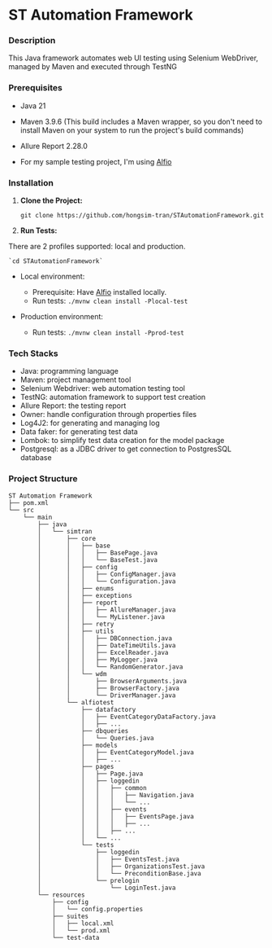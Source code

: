 # **ST Automation Framework**

### **Description**

This Java framework automates web UI testing using Selenium WebDriver, managed by Maven and executed through TestNG


### **Prerequisites**

* Java 21

* Maven 3.9.6 (This build includes a Maven wrapper, so you don't need to install Maven on your system to run the project's build commands)

* Allure Report 2.28.0

* For my sample testing project, I'm using [Alfio](https://github.com/alfio-event/alf.io)

### **Installation**

1. **Clone the Project:**

    `git clone https://github.com/hongsim-tran/STAutomationFramework.git`


2. **Run Tests:**

There are 2 profiles supported: local and production.

    `cd STAutomationFramework`

* Local environment:
  * Prerequisite: Have [Alfio](https://github.com/alfio-event/alf.io) installed locally. 
  * Run tests: `./mvnw clean install -Plocal-test`
  
  
* Production environment:
  * Run tests: `./mvnw clean install -Pprod-test`



### **Tech Stacks**

* Java: programming language
* Maven: project management tool
* Selenium Webdriver: web automation testing tool
* TestNG: automation framework to support test creation
* Allure Report: the testing report
* Owner: handle configuration through properties files
* Log4J2: for generating and managing log
* Data faker: for generating test data
* Lombok: to simplify test data creation for the model package 
* Postgresql: as a JDBC driver to get connection to PostgresSQL database



### **Project Structure**


````
ST Automation Framework
├── pom.xml
└── src
    └── main
        ├── java
        │   └── simtran
        │       ├── core
        │       │   ├── base
        │       │   │   ├── BasePage.java
        │       │   │   └── BaseTest.java
        │       │   ├── config
        │       │   │   ├── ConfigManager.java
        │       │   │   └── Configuration.java
        │       │   ├── enums
        │       │   ├── exceptions
        │       │   ├── report
        │       │   │   ├── AllureManager.java
        │       │   │   └── MyListener.java
        │       │   ├── retry
        │       │   ├── utils
        │       │   │   ├── DBConnection.java
        │       │   │   ├── DateTimeUtils.java
        │       │   │   ├── ExcelReader.java
        │       │   │   ├── MyLogger.java
        │       │   │   └── RandomGenerator.java
        │       │   └── wdm
        │       │       ├── BrowserArguments.java
        │       │       ├── BrowserFactory.java
        │       │       └── DriverManager.java
        │       └── alfiotest
        │           ├── datafactory
        │           │   ├── EventCategoryDataFactory.java
        │           │   ├── ...
        │           ├── dbqueries
        │           │   └── Queries.java
        │           ├── models
        │           │   ├── EventCategoryModel.java
        │           │   ├── ...
        │           ├── pages
        │           │   ├── Page.java
        │           │   ├── loggedin
        │           │   │   ├── common
        │           │   │   │   ├── Navigation.java
        │           │   │   │   └── ...
        │           │   │   ├── events
        │           │   │   │   ├── EventsPage.java
        │           │   │   │   ├── ...
        │           │   │   ├── ...
        │           │   └── ...
        │           └── tests
        │               ├── loggedin
        │               │   ├── EventsTest.java
        │               │   ├── OrganizationsTest.java
        │               │   └── PreconditionBase.java
        │               └── prelogin
        │                   └── LoginTest.java
        └── resources
            ├── config
            │   └── config.properties
            ├── suites
            │   ├── local.xml
            │   └── prod.xml
            └── test-data
````

